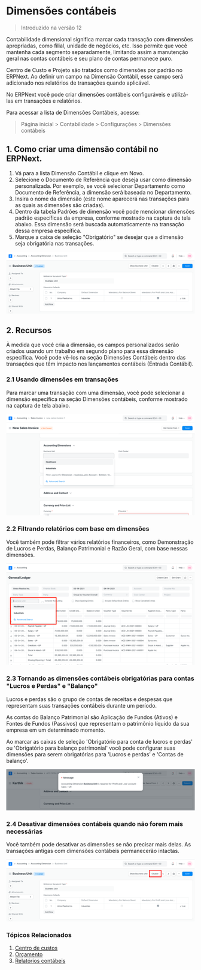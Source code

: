 # Dimensões contábeis




> 
> Introduzido na versão 12
> 
> 
> 


Contabilidade dimensional significa marcar cada transação com dimensões apropriadas, como filial, unidade de negócios, etc. Isso permite que você mantenha cada segmento separadamente, limitando assim a manutenção geral nas contas contábeis e seu plano de contas permanece puro.


Centro de Custo e Projeto são tratados como dimensões por padrão no ERPNext. Ao definir um campo na Dimensão Contábil, esse campo será adicionado nos relatórios de transações quando aplicável.


No ERPNext você pode criar dimensões contábeis configuráveis ​​e utilizá-las em transações e relatórios.


Para acessar a lista de Dimensões Contábeis, acesse:



> 
> Página inicial > Contabilidade > Configurações > Dimensões contábeis
> 
> 
> 


## 1. Como criar uma dimensão contábil no ERPNext.


1. Vá para a lista Dimensão Contábil e clique em Novo.
2. Selecione o Documento de Referência que deseja usar como dimensão personalizada. Por exemplo, se você selecionar Departamento como Documento de Referência, a dimensão será baseada no Departamento.
3. Insira o nome da dimensão (este nome aparecerá nas transações para as quais as dimensões são criadas).
4. Dentro da tabela Padrões de dimensão você pode mencionar dimensões padrão específicas da empresa, conforme mostrado na captura de tela abaixo. Essa dimensão será buscada automaticamente na transação dessa empresa específica.
5. Marque a caixa de seleção "Obrigatório" se desejar que a dimensão seja obrigatória nas transações.


![Criando dimensão contábil](/files/accounting-dimension.png)


## 2. Recursos


À medida que você cria a dimensão, os campos personalizados serão criados usando um trabalho em segundo plano para essa dimensão específica. Você pode vê-los na seção Dimensões Contábeis dentro das transações que têm impacto nos lançamentos contábeis (Entrada Contábil).


### 2.1 Usando dimensões em transações


Para marcar uma transação com uma dimensão, você pode selecionar a dimensão específica na seção Dimensões contábeis, conforme mostrado na captura de tela abaixo.


![Dimensão contábil na fatura de vendas](/files/accounting-dimension-in-invoice.png)


### 2.2 Filtrando relatórios com base em dimensões


Você também pode filtrar vários relatórios financeiros, como Demonstração de Lucros e Perdas, Balanço Patrimonial e Razão Geral, com base nessas dimensões.


![Dimensão contábil em relatórios](/files/report-dimensions.png)


### 2.3 Tornando as dimensões contábeis obrigatórias para contas "Lucros e Perdas" e "Balanço"


Lucros e perdas são o grupo de contas de receitas e despesas que representam suas transações contábeis durante um período.


As contas do Balanço Patrimonial são Aplicação de Fundos (Ativos) e Fontes de Fundos (Passivos) que representam o patrimônio líquido da sua empresa em um determinado momento.


Ao marcar as caixas de seleção 'Obrigatório para conta de lucros e perdas' ou 'Obrigatório para balanço patrimonial' você pode configurar suas dimensões para serem obrigatórias para 'Lucros e perdas' e 'Contas de balanço'.


![Dimensão contábil obrigatória em transações](/files/dimension-mandatory.png)


### 2.4 Desativar dimensões contábeis quando não forem mais necessárias


Você também pode desativar as dimensões se não precisar mais delas. As transações antigas com dimensões contábeis permanecerão intactas.


![Desativar dimensão contábil](/files/dimension-disable.png)


### Tópicos Relacionados


1. [Centro de custos](/docs/pt/accounts/cost-center)
2. [Orçamento](/docs/pt/accounts/budgeting)
3. [Relatórios contábeis](/docs/pt/accounts/accounting-reports)



